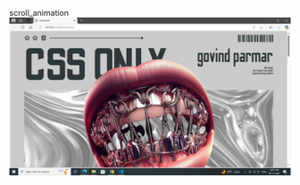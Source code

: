 scroll_animation
![image alt](https://github.com/govind-parmar3/scroll_animation/blob/816eb441d061da097dc8a8b03675c4ced1ea8e14/Screenshot%20(9).png)
